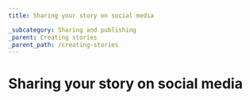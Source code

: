 ```yaml
---
title: Sharing your story on social media

_subcategory: Sharing and publishing
_parent: Creating stories
_parent_path: /creating-stories
---
```


# Sharing your story on social media


